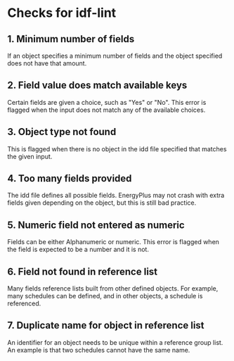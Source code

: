 # Checks for idf-lint

## 1. Minimum number of fields

If an object specifies a minimum number of fields and the object
specified does not have that amount.

## 2. Field value does match available keys

Certain fields are given a choice, such as "Yes" or "No". This error is
flagged when the input does not match any of the available choices.

## 3. Object type not found

This is flagged when there is no object in the idd file specified that
matches the given input.

## 4. Too many fields provided

The idd file defines all possible fields. EnergyPlus may not crash with
extra fields given depending on the object, but this is still bad
practice.

## 5. Numeric field not entered as numeric

Fields can be either Alphanumeric or numeric. This error is flagged
when the field is expected to be a number and it is not.

## 6. Field not found in reference list

Many fields reference lists built from other defined objects. For
example, many schedules can be defined, and in other objects, a schedule
is referenced.

## 7. Duplicate name for object in reference list

An identifier for an object needs to be unique within a reference group
list. An example is that two schedules cannot have the same name.
